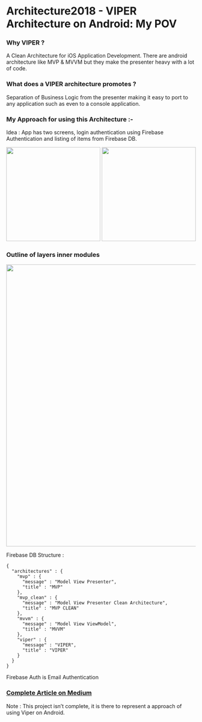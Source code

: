 # Architecture2018 - VIPER Architecture on Android: My POV

### Why VIPER ?
A Clean Architecture for iOS Application Development. There are android architecture like MVP & MVVM but they make the presenter heavy with a lot of code.

### What does a VIPER architecture promotes ?
Separation of Business Logic from the presenter making it easy to port to any application such as even to a console application. 

### My Approach for using this Architecture :-
Idea : App has two screens, login authentication using Firebase Authentication and listing of items from Firebase DB.

<p align="center">
  <img src="https://raw.githubusercontent.com/generic-leo/Architecture2018/master/screenshots/screen_1.png" width="250">  
  <img src="https://raw.githubusercontent.com/generic-leo/Architecture2018/master/screenshots/screen_2.png" width="250">
</p>


### Outline of layers inner modules 

<p align="center">
  <img src="https://raw.githubusercontent.com/generic-leo/Architecture2018/master/screenshots/screen_3.png" width="750">
</p>


Firebase DB Structure : 
```
{
  "architectures" : {
    "mvp" : {
      "message" : "Model View Presenter",
      "title" : "MVP"
    },
    "mvp_clean" : {
      "message" : "Model View Presenter Clean Architecture",
      "title" : "MVP CLEAN"
    },
    "mvvm" : {
      "message" : "Model View ViewModel",
      "title" : "MVVM"
    },
    "viper" : {
      "message" : "VIPER",
      "title" : "VIPER"
    }
  }
}
```
Firebase Auth is Email Authentication 

### [Complete Article on Medium](https://medium.com/@prathamsawant/viper-architecture-on-android-my-pov-df37bebf3f3c)
Note : This project isn’t complete, it is there to represent a approach of using Viper on Android.

